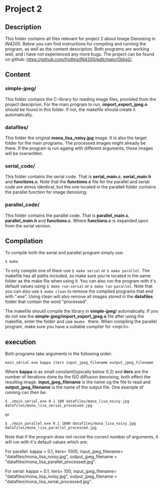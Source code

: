 # Project 2

## Description
This folder contains all files relevant for project 2 about Image Denoising in *IN4200*. Below you can find instructions for compiling and running the program,
as well as the content description. Both programs are working well, and i have not experienced any more bugs.
The project can be found on github: https://github.com/fridtjrg/IN4200/edit/main/Oblig2/.

## Content
### simple-jpeg/
This folder contains the C-library for reading image files, provided from the project desciprion. 
For the main program to run, **import_export_jpeg.o** should be found in this folder.
If not, the makefile should create it automatically.

### datafiles/
This folder the original **mona_lisa_noisy.jpg** image. It is also the target folder for the main programs.
The processed images might already be there. If the program is run againg with different arguments,
these images will be overwritten.

### serial_code/
This folder contains the serial code. That is **serial_main.c**, **serial_main.h** and **functions.c**.
Note that the **functions.c** file for the parallel and serial code are almos identical,
but the one located in the parallell folder contains the parallel function for image denoising.

### parallel_code/
This folder contains the parallel code. That is **parallel_main.c**, **parallel_main.h** and **functions.c**.
Where **functions.c** is expanded upon from the serial version.

## Compilation
To compile both the serial and parallel program simply use: 
```
$ make
```
To only compile one of them use ```$ make serial``` or ```$ make parallel```. The makefile has all paths included,
so make sure you're located in the same folder as the make file when using it.
You can also run the program with it's default values using ```$ make run-serial``` or ```$ make run-parallel```. 
Note that you can also use ```$ make clean``` to remove the compiled programs that end with ".exe".
Using clean will also remove all images stored in the **datafiles** folder that contain the
word "processed". 

The makefile should compile the library in __simple-jpeg/__ automatically.
If you do not see the __simple-jpeg/import_export_jpeg.o__ file after using the makefile, enter the folder
and use ```$make ``` there. When compiling the parallel program, make sure you have a suitable compiler for <mpi.h>.



## execution
Both programs take arguments in the following order:
```
main_serial.exe	kappa iters input_jpeg_filename	output_jpeg_filename
```
Where **kappa** is as small constant(typically below 0.2) and **iters** are the number of iterations done by the ISO diffusion denoising, both effect the resulting image. 
**input_jpeg_filename** is the name og the file to read and **output_jpeg_filename** is the name of the output file. One example of running can then be:
```
$ ./main_serial.exe 0.1 100 datafiles/mona_lisa_noisy.jpg datafiles/mona_lisa_serial_processed.jpg
```
or
```
$ ./main_parallel.exe 0.1 1000 datafiles/mona_lisa_noisy.jpg datafiles/mona_lisa_parallel_processed.jpg
```

Note that if the program does not recive the correct number of arguments, it will run with it's default values which are:<br/>

For parallel: kappa = 0.1, iters= 1000, input_jpeg_filename= "datafiles/mona_lisa_noisy.jpg", output_jpeg_filename = "datafiles/mona_lisa_parallel_processed.jpg".
<br/>

For serial: kappa = 0.1, iters= 100, input_jpeg_filename= "datafiles/mona_lisa_noisy.jpg", output_jpeg_filename = "datafiles/mona_lisa_serial_processed.jpg".

